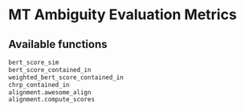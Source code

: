 # MT Ambiguity Evaluation Metrics

## Available functions

```py
bert_score_sim
bert_score_contained_in
weighted_bert_score_contained_in
chrp_contained_in
alignment.awesome_align
alignment.compute_scores
```
